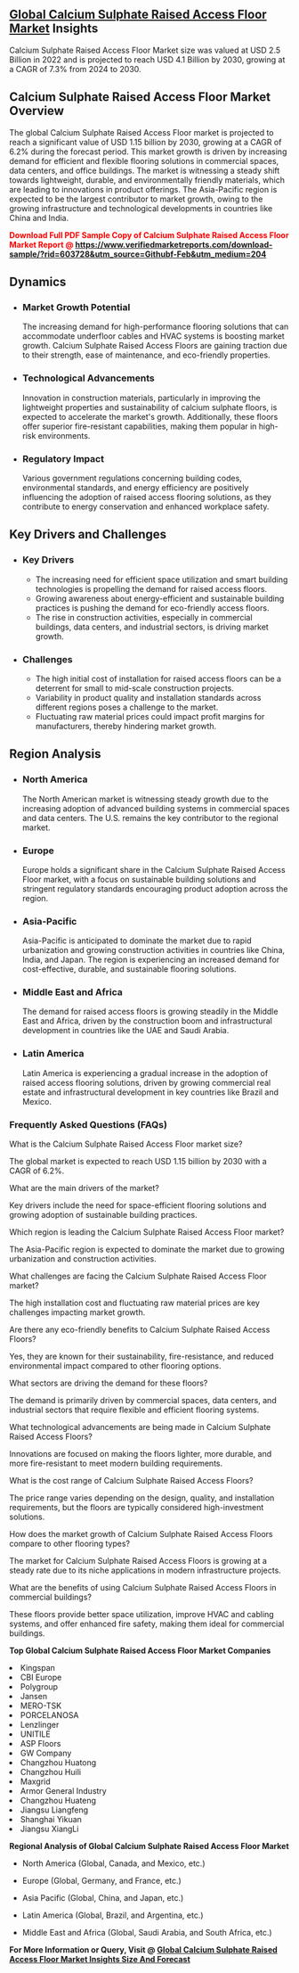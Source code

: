<h2><a href="https://www.verifiedmarketreports.com/download-sample/?rid=603728&amp;utm_source=Githubf&amp;utm_medium=204" target="_blank">Global Calcium Sulphate Raised Access Floor Market</a> Insights</h2><p>Calcium Sulphate Raised Access Floor Market size was valued at USD 2.5 Billion in 2022 and is projected to reach USD 4.1 Billion by 2030, growing at a CAGR of 7.3% from 2024 to 2030.</p><p> <h2>Calcium Sulphate Raised Access Floor Market Overview</h2> <p>The global Calcium Sulphate Raised Access Floor market is projected to reach a significant value of USD 1.15 billion by 2030, growing at a CAGR of 6.2% during the forecast period. This market growth is driven by increasing demand for efficient and flexible flooring solutions in commercial spaces, data centers, and office buildings. The market is witnessing a steady shift towards lightweight, durable, and environmentally friendly materials, which are leading to innovations in product offerings. The Asia-Pacific region is expected to be the largest contributor to market growth, owing to the growing infrastructure and technological developments in countries like China and India.</p> <p><strong><p><span class=""><span style="color: #ff0000;"><strong>Download Full PDF Sample Copy of Calcium Sulphate Raised Access Floor Market Report</strong> @ </span><a href="https://www.verifiedmarketreports.com/download-sample/?rid=603728&amp;utm_source=Githubf-Feb&amp;utm_medium=204" target="_blank">https://www.verifiedmarketreports.com/download-sample/?rid=603728&amp;utm_source=Githubf-Feb&amp;utm_medium=204</a></span></p></strong></p> <h2>Dynamics</h2> <ul> <li><h3>Market Growth Potential</h3> The increasing demand for high-performance flooring solutions that can accommodate underfloor cables and HVAC systems is boosting market growth. Calcium Sulphate Raised Access Floors are gaining traction due to their strength, ease of maintenance, and eco-friendly properties.</li> <li><h3>Technological Advancements</h3> Innovation in construction materials, particularly in improving the lightweight properties and sustainability of calcium sulphate floors, is expected to accelerate the market's growth. Additionally, these floors offer superior fire-resistant capabilities, making them popular in high-risk environments.</li> <li><h3>Regulatory Impact</h3> Various government regulations concerning building codes, environmental standards, and energy efficiency are positively influencing the adoption of raised access flooring solutions, as they contribute to energy conservation and enhanced workplace safety.</li> </ul> <h2>Key Drivers and Challenges</h2> <ul> <li><h3>Key Drivers</h3> <ul> <li>The increasing need for efficient space utilization and smart building technologies is propelling the demand for raised access floors.</li> <li>Growing awareness about energy-efficient and sustainable building practices is pushing the demand for eco-friendly access floors.</li> <li>The rise in construction activities, especially in commercial buildings, data centers, and industrial sectors, is driving market growth.</li> </ul> </li> <li><h3>Challenges</h3> <ul> <li>The high initial cost of installation for raised access floors can be a deterrent for small to mid-scale construction projects.</li> <li>Variability in product quality and installation standards across different regions poses a challenge to the market.</li> <li>Fluctuating raw material prices could impact profit margins for manufacturers, thereby hindering market growth.</li> </ul> </li> </ul> <h2>Region Analysis</h2> <ul> <li><h3>North America</h3> The North American market is witnessing steady growth due to the increasing adoption of advanced building systems in commercial spaces and data centers. The U.S. remains the key contributor to the regional market.</li> <li><h3>Europe</h3> Europe holds a significant share in the Calcium Sulphate Raised Access Floor market, with a focus on sustainable building solutions and stringent regulatory standards encouraging product adoption across the region.</li> <li><h3>Asia-Pacific</h3> Asia-Pacific is anticipated to dominate the market due to rapid urbanization and growing construction activities in countries like China, India, and Japan. The region is experiencing an increased demand for cost-effective, durable, and sustainable flooring solutions.</li> <li><h3>Middle East and Africa</h3> The demand for raised access floors is growing steadily in the Middle East and Africa, driven by the construction boom and infrastructural development in countries like the UAE and Saudi Arabia.</li> <li><h3>Latin America</h3> Latin America is experiencing a gradual increase in the adoption of raised access flooring solutions, driven by growing commercial real estate and infrastructural development in key countries like Brazil and Mexico.</li> </ul> <h3>Frequently Asked Questions (FAQs)</h3> <p>What is the Calcium Sulphate Raised Access Floor market size?</p> <p>The global market is expected to reach USD 1.15 billion by 2030 with a CAGR of 6.2%.</p> <p>What are the main drivers of the market?</p> <p>Key drivers include the need for space-efficient flooring solutions and growing adoption of sustainable building practices.</p> <p>Which region is leading the Calcium Sulphate Raised Access Floor market?</p> <p>The Asia-Pacific region is expected to dominate the market due to growing urbanization and construction activities.</p> <p>What challenges are facing the Calcium Sulphate Raised Access Floor market?</p> <p>The high installation cost and fluctuating raw material prices are key challenges impacting market growth.</p> <p>Are there any eco-friendly benefits to Calcium Sulphate Raised Access Floors?</p> <p>Yes, they are known for their sustainability, fire-resistance, and reduced environmental impact compared to other flooring options.</p> <p>What sectors are driving the demand for these floors?</p> <p>The demand is primarily driven by commercial spaces, data centers, and industrial sectors that require flexible and efficient flooring systems.</p> <p>What technological advancements are being made in Calcium Sulphate Raised Access Floors?</p> <p>Innovations are focused on making the floors lighter, more durable, and more fire-resistant to meet modern building requirements.</p> <p>What is the cost range of Calcium Sulphate Raised Access Floors?</p> <p>The price range varies depending on the design, quality, and installation requirements, but the floors are typically considered high-investment solutions.</p> <p>How does the market growth of Calcium Sulphate Raised Access Floors compare to other flooring types?</p> <p>The market for Calcium Sulphate Raised Access Floors is growing at a steady rate due to its niche applications in modern infrastructure projects.</p> <p>What are the benefits of using Calcium Sulphate Raised Access Floors in commercial buildings?</p> <p>These floors provide better space utilization, improve HVAC and cabling systems, and offer enhanced fire safety, making them ideal for commercial buildings.</p> </p><p><strong>Top Global Calcium Sulphate Raised Access Floor Market Companies</strong></p><div data-test-id=""><p><li>Kingspan</li><li> CBI Europe</li><li> Polygroup</li><li> Jansen</li><li> MERO-TSK</li><li> PORCELANOSA</li><li> Lenzlinger</li><li> UNITILE</li><li> ASP Floors</li><li> GW Company</li><li> Changzhou Huatong</li><li> Changzhou Huili</li><li> Maxgrid</li><li> Armor General Industry</li><li> Changzhou Huateng</li><li> Jiangsu Liangfeng</li><li> Shanghai Yikuan</li><li> Jiangsu XiangLi</li></p><div><strong>Regional Analysis of&nbsp;Global Calcium Sulphate Raised Access Floor Market</strong></div><ul><li dir="ltr"><p dir="ltr">North America&nbsp;(Global, Canada, and Mexico, etc.)</p></li><li dir="ltr"><p dir="ltr">Europe (Global, Germany, and France, etc.)</p></li><li dir="ltr"><p dir="ltr">Asia Pacific&nbsp;(Global, China, and Japan, etc.)</p></li><li dir="ltr"><p dir="ltr">Latin America&nbsp;(Global, Brazil, and Argentina, etc.)</p></li><li dir="ltr">Middle East and Africa&nbsp;(Global, Saudi Arabia, and South Africa, etc.)</li></ul><p><strong>For More Information or Query, Visit @&nbsp;</strong><strong><a href="https://www.verifiedmarketreports.com/product/calcium-sulphate-raised-access-floor-market/?utm_source=Githubf&amp;utm_medium=204" target="_blank">Global Calcium Sulphate Raised Access Floor Market Insights Size And Forecast</a></strong></p></div>
